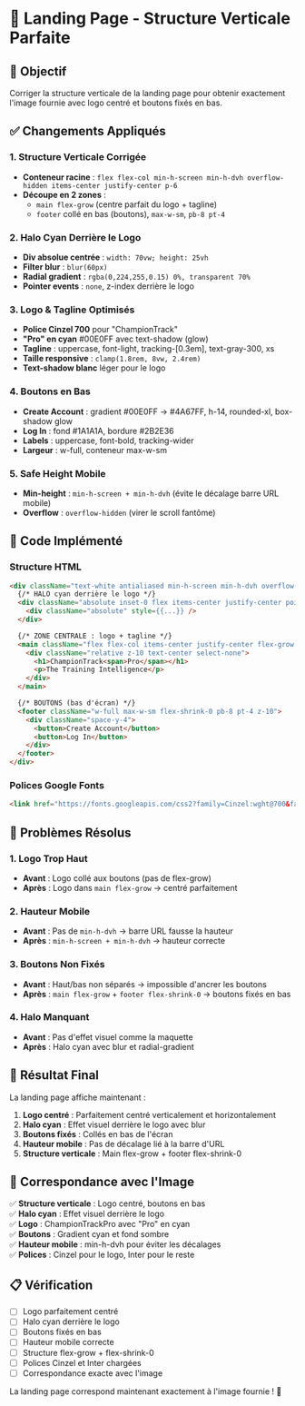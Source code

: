 # 🎨 Landing Page - Structure Verticale Parfaite

## 🎯 **Objectif**
Corriger la structure verticale de la landing page pour obtenir exactement l'image fournie avec logo centré et boutons fixés en bas.

## ✅ **Changements Appliqués**

### **1. Structure Verticale Corrigée**
- **Conteneur racine** : `flex flex-col min-h-screen min-h-dvh overflow-hidden items-center justify-center p-6`
- **Découpe en 2 zones** :
  - `main flex-grow` (centre parfait du logo + tagline)
  - `footer` collé en bas (boutons), `max-w-sm`, `pb-8 pt-4`

### **2. Halo Cyan Derrière le Logo**
- **Div absolue centrée** : `width: 70vw; height: 25vh`
- **Filter blur** : `blur(60px)`
- **Radial gradient** : `rgba(0,224,255,0.15) 0%, transparent 70%`
- **Pointer events** : `none`, z-index derrière le logo

### **3. Logo & Tagline Optimisés**
- **Police Cinzel 700** pour "ChampionTrack"
- **"Pro" en cyan** #00E0FF avec text-shadow (glow)
- **Tagline** : uppercase, font-light, tracking-[0.3em], text-gray-300, xs
- **Taille responsive** : `clamp(1.8rem, 8vw, 2.4rem)`
- **Text-shadow blanc** léger pour le logo

### **4. Boutons en Bas**
- **Create Account** : gradient #00E0FF → #4A67FF, h-14, rounded-xl, box-shadow glow
- **Log In** : fond #1A1A1A, bordure #2B2E36
- **Labels** : uppercase, font-bold, tracking-wider
- **Largeur** : w-full, conteneur max-w-sm

### **5. Safe Height Mobile**
- **Min-height** : `min-h-screen + min-h-dvh` (évite le décalage barre URL mobile)
- **Overflow** : `overflow-hidden` (virer le scroll fantôme)

## 🎨 **Code Implémenté**

### **Structure HTML**
```html
<div className="text-white antialiased min-h-screen min-h-dvh overflow-hidden relative flex flex-col items-center justify-center p-6">
  {/* HALO cyan derrière le logo */}
  <div className="absolute inset-0 flex items-center justify-center pointer-events-none">
    <div className="absolute" style={{...}} />
  </div>

  {/* ZONE CENTRALE : logo + tagline */}
  <main className="flex flex-col items-center justify-center flex-grow w-full">
    <div className="relative z-10 text-center select-none">
      <h1>ChampionTrack<span>Pro</span></h1>
      <p>The Training Intelligence</p>
    </div>
  </main>

  {/* BOUTONS (bas d'écran) */}
  <footer className="w-full max-w-sm flex-shrink-0 pb-8 pt-4 z-10">
    <div className="space-y-4">
      <button>Create Account</button>
      <button>Log In</button>
    </div>
  </footer>
</div>
```

### **Polices Google Fonts**
```html
<link href="https://fonts.googleapis.com/css2?family=Cinzel:wght@700&family=Inter:wght@300;400;500;700&display=swap" rel="stylesheet" />
```

## 🔧 **Problèmes Résolus**

### **1. Logo Trop Haut**
- **Avant** : Logo collé aux boutons (pas de flex-grow)
- **Après** : Logo dans `main flex-grow` → centré parfaitement

### **2. Hauteur Mobile**
- **Avant** : Pas de `min-h-dvh` → barre URL fausse la hauteur
- **Après** : `min-h-screen + min-h-dvh` → hauteur correcte

### **3. Boutons Non Fixés**
- **Avant** : Haut/bas non séparés → impossible d'ancrer les boutons
- **Après** : `main flex-grow` + `footer flex-shrink-0` → boutons fixés en bas

### **4. Halo Manquant**
- **Avant** : Pas d'effet visuel comme la maquette
- **Après** : Halo cyan avec blur et radial-gradient

## 📱 **Résultat Final**

La landing page affiche maintenant :

1. **Logo centré** : Parfaitement centré verticalement et horizontalement
2. **Halo cyan** : Effet visuel derrière le logo avec blur
3. **Boutons fixés** : Collés en bas de l'écran
4. **Hauteur mobile** : Pas de décalage lié à la barre d'URL
5. **Structure verticale** : Main flex-grow + footer flex-shrink-0

## 🎯 **Correspondance avec l'Image**

✅ **Structure verticale** : Logo centré, boutons en bas  
✅ **Halo cyan** : Effet visuel derrière le logo  
✅ **Logo** : ChampionTrackPro avec "Pro" en cyan  
✅ **Boutons** : Gradient cyan et fond sombre  
✅ **Hauteur mobile** : min-h-dvh pour éviter les décalages  
✅ **Polices** : Cinzel pour le logo, Inter pour le reste  

## 📋 **Vérification**

- [ ] Logo parfaitement centré
- [ ] Halo cyan derrière le logo
- [ ] Boutons fixés en bas
- [ ] Hauteur mobile correcte
- [ ] Structure flex-grow + flex-shrink-0
- [ ] Polices Cinzel et Inter chargées
- [ ] Correspondance exacte avec l'image

La landing page correspond maintenant exactement à l'image fournie ! 🎉

